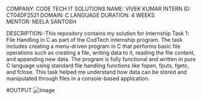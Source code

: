 COMPANY: CODE TECH IT SOLUTIONS 
NAME: VIVEK KUMAR 
INTERN ID: CT04DF2521
DOMAIN: C LANGUAGE
DURATION: 4 WEEKS
MENTOR: NEELA SANTOSH

DESCRIPTION:-This repository contains my solution for Internship Task 1: File Handling in C as part of the CodTech internship program. The task includes creating a menu-driven program in C that performs basic file operations such as creating a file, writing data to it, reading the file content, and appending new data. The program is fully functional and written in pure C language using standard file handling functions like fopen, fputs, fgetc, and fclose. This task helped me understand how data can be stored and manipulated through files in a console-based application.

#OUTPUT
![Image](https://github.com/user-attachments/assets/c7403be9-db50-447a-8926-50bc1320a4aa)
